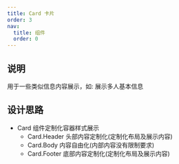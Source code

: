 ```yaml
---
title: Card 卡片
order: 3
nav:
  title: 组件
  order: 0
---
```


## 说明

用于一些类似信息内容展示，如: 展示多人基本信息

## 设计思路

- Card 组件定制化容器样式展示
  - Card.Header 头部内容定制化(定制化布局及展示内容)
  - Card.Body 内容自由化(内部内容没有限制要求)
  - Card.Footer 底部内容定制化(定制化布局及展示内容)
